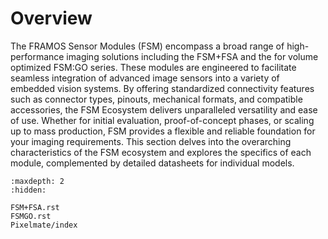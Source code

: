 # Overview

The FRAMOS Sensor Modules (FSM) encompass a broad range of
high-performance imaging solutions including the FSM+FSA and the for
volume optimized FSM:GO series. These modules are engineered to
facilitate seamless integration of advanced image sensors into a variety
of embedded vision systems. By offering standardized connectivity
features such as connector types, pinouts, mechanical formats, and
compatible accessories, the FSM Ecosystem delivers unparalleled
versatility and ease of use. Whether for initial evaluation,
proof-of-concept phases, or scaling up to mass production, FSM provides
a flexible and reliable foundation for your imaging requirements. This
section delves into the overarching characteristics of the FSM ecosystem
and explores the specifics of each module, complemented by detailed
datasheets for individual models.

```{toctree}
:maxdepth: 2
:hidden:

FSM+FSA.rst
FSMGO.rst
Pixelmate/index
```